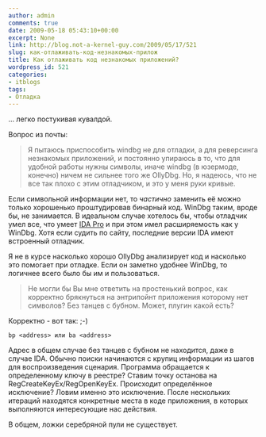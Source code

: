 ```yaml
---
author: admin
comments: true
date: 2009-05-18 05:43:10+00:00
excerpt: None
link: http://blog.not-a-kernel-guy.com/2009/05/17/521
slug: как-отлаживать-код-незнакомых-прилож
title: Как отлаживать код незнакомых приложений?
wordpress_id: 521
categories:
- itblogs
tags:
- Отладка
---
```


… легко постукивая кувалдой.

Вопрос из почты:

> Я пытаюсь приспособить windbg не для отладки, а для реверсинга незнакомых приложений, и постоянно упираюсь в то, что для удобной работы нужны символы, иначе windbg (в юзермоде, конечно) ничем не сильнее того же OllyDbg. Но, я надеюсь, что не все так плохо с этим отладчиком, и это у меня руки кривые.

Если символьной информации нет, то _частично_ заменить её можно только хорошенько проштудировав бинарный код. WinDbg таким, вроде бы, не занимается. В идеальном случае хотелось бы, чтобы отладчик умел все, что умеет [IDA Pro](http://www.hex-rays.com/idapro/) и при этом имел расширяемость как у WinDbg. Хотя если судить по сайту, последние версии IDA имеют встроенный отладчик.

Я не в курсе насколько хорошо OllyDbg анализирует код и насколько это помогает при отладке. Если он заметно удобнее WinDbg, то логичнее всего было бы им и пользоваться.

> Не могли бы Вы мне ответить на простенький вопрос, как корректно брякнуться на энтрипойнт приложения которому нет символов? Без танцев с бубном. Может, плугин какой есть?

Корректно - вот так: ;-)

```no-highlight
bp <address> или ba <address>
```

Адрес в общем случае без танцев с бубном не находится, даже в случае IDA. Обычно поиски начинаются с крупиц информации из шагов для воспроизведения сценария. Программа обращается к определенному ключу в реестре? Ставим точку останова на RegCreateKeyEx/RegOpenKeyEx. Происходит определённое исключение? Ловим именно это исключение. После нескольких итераций находятся конкретные места в коде приложения, в которых выполняются интересующие нас действия.

В общем, ложки серебряной пули не существует.
